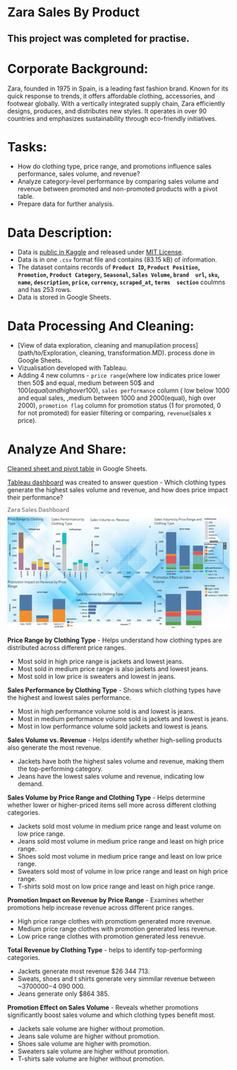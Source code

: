 # Zara Sales By Product

## This project was completed for practise.

# Corporate Background:
Zara, founded in 1975 in Spain, is a leading fast fashion brand. Known for its quick response to trends, it offers affordable clothing, accessories, and footwear globally. With a vertically integrated supply chain, Zara efficiently designs, produces, and distributes new styles.
It operates in over 90 countries and emphasizes sustainability through eco-friendly initiatives.

# Tasks:
* How do clothing type, price range, and promotions influence sales performance, sales volume, and revenue?
* Analyze category-level performance by comparing sales volume and revenue between promoted and non-promoted products with a pivot table.
* Prepare data for further analysis.

# Data Description:
* Data is [public in Kaggle](https://www.kaggle.com/datasets/xontoloyo/data-penjualan-zara/data) and released under [MIT License](https://www.mit.edu/~amini/LICENSE.md).
* Data is in one `.csv` format file and contains (83.15 kB) of information.
* The dataset contains records of **`Product ID`,	`Product Position`,	`Promotion`,	`Product Category`,	`Seasonal`,	`Sales Volume`,	`brand	url`,	`sku`,	`name`,	`description`,	`price`,	`currency`,	`scraped_at`,	`terms	section`** coulmns and has 253 rows.
* Data is stored in Google Sheets.

# Data Processing And Cleaning:
* [View of data exploration, cleaning and manupilation process](path/to/Exploration, cleaning, transformation.MD). process done in Google Sheets.
* Vizualisation developed with Tableau.
* Adding 4 new columns - `price range`(where low indicates price lower then 50$ and equal, medium between 50$ and 100$(equal) and high over 100$), `sales performance` column ( low below 1000 and equal sales, ,medium between 1000 and 2000(equal), high over 2000), `promotion flag` column for promotion status (1 for promoted, 0 for not promoted) for easier filtering or comparing, `revenue`(sales x price).

# Analyze And Share:
[Cleaned sheet and pivot table](https://docs.google.com/spreadsheets/d/1qM-US_Z5_eA7O50pTH4mnvdmK9CdFFQiH45qe5BHRhE/edit?usp=sharing) in Google Sheets.

[Tableau dashboard](https://public.tableau.com/app/profile/aurimas.naujalis/viz/Zarasales/Zarasales?publish=yes) was created to answer question - Which clothing types generate the highest sales volume and revenue, and how does price impact their performance?

![dashboard](zara_dashboard.PNG)

**Price Range by Clothing Type** - Helps understand how clothing types are distributed across different price ranges.
* Most sold in high price range is jackets and lowest jeans.
* Most sold in medium price range is also jackets and lowest jeans.
* Most sold in low price is sweaters and lowest in jeans.

**Sales Performance by Clothing Type** - Shows which clothing types have the highest and lowest sales performance.
* Most in high performance volume sold is and lowest is jeans.
* Most in medium performance volume sold is jackets and lowest is jeans.
* Most in low performance volume sold jackets and lowest is jeans.

**Sales Volume vs. Revenue** - Helps identify whether high-selling products also generate the most revenue.
* Jackets have both the highest sales volume and revenue, making them the top-performing category.
* Jeans have the lowest sales volume and revenue, indicating low demand.

**Sales Volume by Price Range and Clothing Type** - Helps determine whether lower or higher-priced items sell more across different clothing categories.
* Jackets sold most volume in medium price range and least volume on low price range.
* Jeans sold most volume in medium price range and least on high price range.
* Shoes sold most volume in medium price range and least on low price range.
* Sweaters sold most of volume in low price range and least on high price range.
* T-shirts sold most on low price range and least on high price range.

**Promotion Impact on Revenue by Price Range** - Examines whether promotions help increase revenue across different price ranges.
* High price range clothes with promotiom generated more revenue.
* Medium price range clothes with promotion generated less revenue.
* Low price range clothes with promotion generated less renevue.

**Total Revenue by Clothing Type** - helps to identify top-performing categories.
* Jackets generate most revenue $26 344 713.
* Sweats, shoes and t shirts generate very simmilar revenue between ~$3 700 000-$4 090 000.
* Jeans generate only $864 385.

**Promotion Effect on Sales Volume** - Reveals whether promotions significantly boost sales volume and which clothing types benefit most.
* Jackets sale volume are higher without promotion.
* Jeans sale volume are higher without promotion.
* Shoes sale volume are higher with promotion.
* Sweaters  sale volume are higher without promotion.
* T-shirts  sale volume are higher without promotion.




